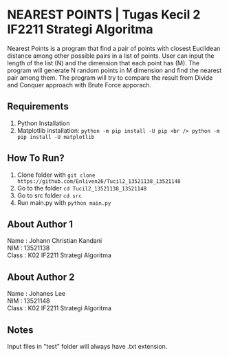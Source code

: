 # NEAREST POINTS | Tugas Kecil 2 IF2211 Strategi Algoritma
Nearest Points is a program that find a pair of points with closest Euclidean distance among other possible pairs in a list of points. User can input the length of the list (N) and the dimension that each point has (M). The program will generate N random points in M dimension and find the nearest pair among them. The program will try to compare the result from Divide and Conquer approach with Brute Force apporach.

## Requirements
1. Python Installation
2. Matplotlib installation:
  `python -m pip install -U pip <br />
  python -m pip install -U matplotlib`

## How To Run?
1. Clone folder with `git clone https://github.com/Enliven26/Tucil2_13521138_13521148`
2. Go to the folder `cd Tucil2_13521138_13521148`
3. Go to src folder `cd src`
4. Run main.py with  `python main.py`

## About Author 1
Name : Johann Christian Kandani <br />
NIM : 13521138 <br />
Class : K02 IF2211 Strategi Algoritma

## About Author 2
Name : Johanes Lee <br />
NIM : 13521148 <br />
Class : K02 IF2211 Strategi Algoritma

## Notes
Input files in "test" folder will always have .txt extension.
